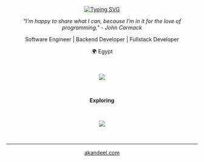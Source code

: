 <p align="center"><a href="https://git.io/typing-svg"><img src="https://readme-typing-svg.demolab.com?font=Fira+Code&duration=1000&pause=1000&color=F74534&center=true&multiline=true&width=410&height=100&lines=🦀+fn+intro()+-%3E+()+%7B+begin!()+%7D🦀;Compiling...;Hey+there%2C+I'm+Abdelrahman+Kandil." alt="Typing SVG" /></a></p>


<p align="center"><i>"I’m happy to share what I can, because I’m in it for the love of programming." - John Carmack</i></p>
<p align="center">Software Engineer | Backend Developer | Fullstack Developer </p>
<p align="center">🌍 Egypt </p>

<br>
<p align="center"><a href="https://skillicons.dev"><img src="https://skillicons.dev/icons?i=python,javascript,html,css,django,flask,fastapi,jquery,nginx,git,docker,kubernetes,postgres,redis,gitlab"/></a></p>
<br>


<p align="center"><b>Exploring</b></p>
<br>
<p align="center"><a href="https://skillicons.dev"><img src="https://skillicons.dev/icons?i=ts,golang,rust,aws,actix,nodejs"/></a></p>
<br>
<hr>
<p align="center"><a href="https://akandeel.com">akandeel.com</a></p>
